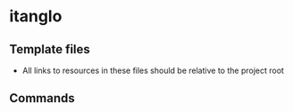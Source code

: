 # itanglo

## Template files

- All links to resources in these files should be relative to the project root

## Commands